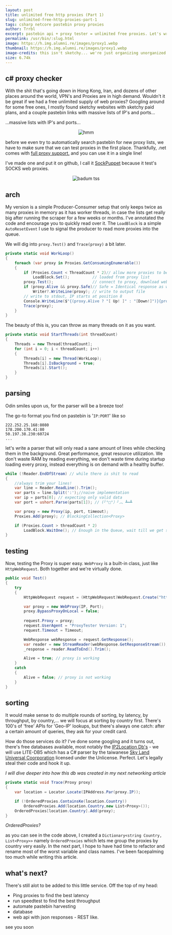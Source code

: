 ```yaml
---
layout: post
title: unlimited free http proxies (Part 1)
slug: unlimited-free-http-proxies-part-1
tags: csharp netcore pastebin proxy proxies
author: Trrbl
excerpt: pastebin api + proxy tester = unlimited free proxies. Let's write everything we need and build a database of working proxies. Starting with a simple C# console app that checks if a proxy is working.
permalink: /usr/bin/:slug.html
image: https://h.img.alumni.re/images/proxy1.webp
thumbnail: https://h.img.alumni.re/images/proxy1.webp
image-credits: this isn't sketchy... we're just organizing unorganized public lists into a database...
size: 6.74k
---
```


## c# proxy checker

With the shit that's going down in Hong Kong, Iran, and dozens of other places around the world, VPN's and Proxies are in high demand. Wouldn't it be great if we had a free unlimited supply of web proxies? Googling around for some free ones, I mostly found sketchy websites with sketchy paid plans, and a couple pastebin links with massive lists of IP's and ports... 

...massive lists with IP's and ports...
<center> <img class="lazyload" data-src="https://h.img.alumni.re/images/i.png" alt="hmm"> </center>

before we even try to automatically search pastebin for new proxy lists, we have to make sure that we can test proxies in the first place. Thankfully, .net comes with [full proxy support.](https://docs.microsoft.com/en-us/dotnet/framework/network-programming/how-to-enable-a-webrequest-to-use-a-proxy-to-communicate-with-the-internet) and you can use it in a single line!

I've made one and put it on github, I call it [SockPuppet](https://github.com/Alumniminium/SockPuppet) because it test's SOCKS web proxies.
<center><img class="lazyload" data-src="https://h.img.alumni.re/images/badum.webp" alt="badum tss"></center>

## arch
My version is a simple Producer-Consumer setup that only keeps twice as many proxies in memory as it has worker threads, in case the lists get really big after running the scraper for a few weeks or months. I've annotated the code and encourage you to quickly read over it. The `LoadBlock` is a simple `AutoResetEvent` I use to signal the producer to read more proxies into the queue.

We will dig into `proxy.Test()` and `Trace(proxy)` a bit later. 
```csharp
private static void WorkLoop()
{
    foreach (var proxy in Proxies.GetConsumingEnumerable())
    {
        if (Proxies.Count < ThreadCount * 2)// allow more proxies to be
            LoadBlock.Set();          // loaded from proxy list
        proxy.Test();                 // connect to proxy, download website
        if (proxy.Alive && proxy.Safe)// Safe = Identical response as without proxy
            Writer?.WriteLine(proxy); // write to output file
        // write to stdout, IP starts at position 8
        Console.WriteLine($"{(proxy.Alive ? "[ Up! ]" : "[Down!]")}{proxy}");
        Trace(proxy);
    }
}
```
The beauty of this is, you can throw as many threads on it as you want.

```csharp
private static void StartThreads(int threadCount)
{
    Threads = new Thread[threadCount];
    for (int i = 0; i < threadCount; i++)
    {
        Threads[i] = new Thread(WorkLoop);
        Threads[i].IsBackground = true;
        Threads[i].Start();
    }
}
```

## parsing
Odin smiles upon us, for the parser will be a breeze too!

The go-to format you find on pastebin is '`IP:PORT`' like so
```
222.252.25.168:8080
178.200.170.41:80
50.197.38.230:60724
...
```
let's write a parser that will only read a sane amount of lines while checking them in the background. Great performance, great resource utilization. We don't waste RAM by reading everything, we don't waste time during startup loading every proxy, instead everything is on demand with a healthy buffer.
```csharp
while (!Reader.EndOfStream) // while there is shit to read
{
    //always trim your lines!
    var line = Reader.ReadLine().Trim();
    var parts = line.Split(':');//naive implementation
    var ip = parts[0]; // expecting only valid data
    var port = ushort.Parse(parts[1]); // (╯°□°）╯︵ ┻━┻ 

    var proxy = new Proxy(ip, port, timeout);
    Proxies.Add(proxy); // BlockingCollection<Proxy>

    if (Proxies.Count > threadCount * 2)
        LoadBlock.WaitOne(); // Enough in the Queue, wait till we get signaled.
}
```

## testing
Now, testing the Proxy is super easy. `WebProxy` is a built-in class, just like `HttpWebRequest`. Both together and we're virtually done.

```csharp
public void Test()
{
    try
    {
        HttpWebRequest request = (HttpWebRequest)WebRequest.Create("https://her.st");

        var proxy = new WebProxy(IP, Port);
        proxy.BypassProxyOnLocal = false;
        
        request.Proxy = proxy;
        request.UserAgent = "ProxyTester Version: 1";
        request.Timeout = Timeout;

        WebResponse webResponse = request.GetResponse();
        var reader = new StreamReader(webResponse.GetResponseStream());
        _response = reader.ReadToEnd().Trim();

        Alive = true; // proxy is working
    }
    catch
    {
        Alive = false; // proxy is not working
    }
}
```

## sorting

It would make sense to do multiple rounds of sorting, by latency, by throughput, by country,... we will focus at sorting by country first. There's 100's of 'free' APIs for 'Geo-IP' lookups, but there's always one catch: after a certain amount of queries, they ask for your credit card.

How do those services do it? I've done some googling and it turns out, there's free databases available, most notably the [IP2Location Db's](https://www.ip2location.com/database) - we will use LITE-DB5 which has a C# parser by the taiwanese [Sky Land Universal Coorporation](https://github.com/SkyLandTW) licensed under the Unlicense. Perfect. Let's legally steal their code and hook it up.

*I will dive deeper into how this db was created in my next networking article*
```csharp
private static void Trace(Proxy proxy)
{
    var location = Locator.Locate(IPAddress.Par(proxy.IP));

    if (!OrderedProxies.ContainsKe(location.Country))
        OrderedProxies.Add(location.Country,new List<Proxy>());
    OrderedProxies[location.Country].Add(proxy);
}
```
*OrderedProxies?*

as you can see in the code above, I created a `Dictionary<string Country, List<Proxy>>` namely `OrderedProxies` which lets me group the proxies by country very easily. In the next part, I hope to have had time to refactor and rename most of the worst variable and class names. I've been facepalming too much while writing this article.

## what's next?

There's still alot to be added to this little service. Off the top of my head:

* Ping proxies to find the best latency
* run speedtest to find the best throughput
* automate pastebin harvesting
* database
* web api with json responses - REST like.

see you soon

